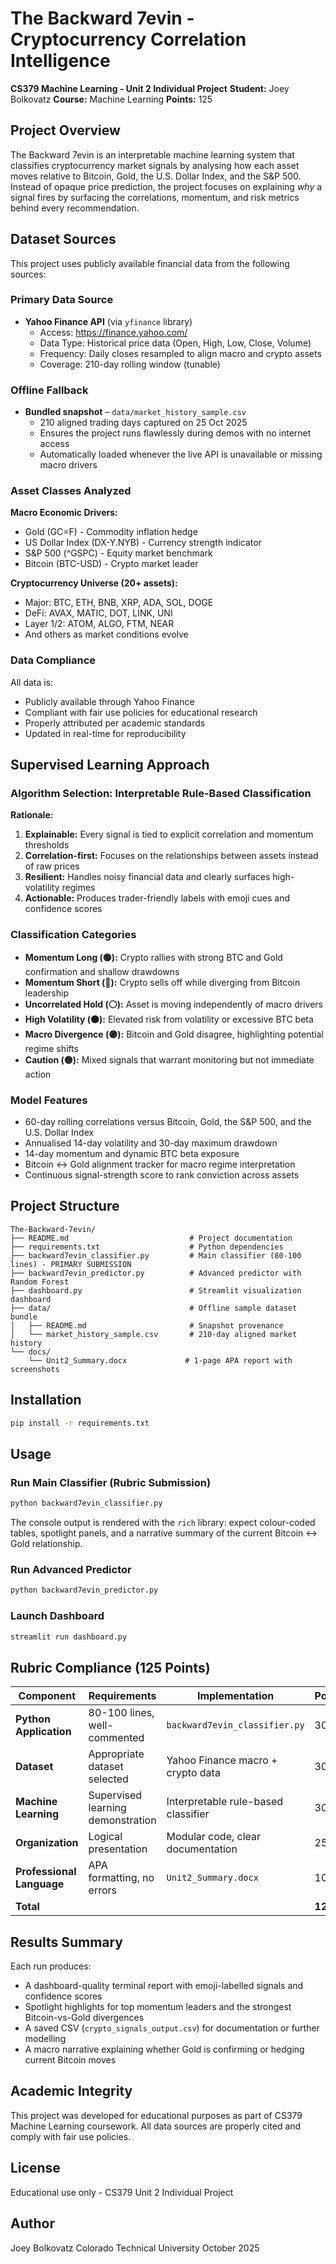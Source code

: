 # The Backward 7evin - Cryptocurrency Correlation Intelligence

**CS379 Machine Learning - Unit 2 Individual Project**
**Student:** Joey Bolkovatz
**Course:** Machine Learning
**Points:** 125

## Project Overview

The Backward 7evin is an interpretable machine learning system that classifies cryptocurrency market signals by analysing how each asset moves relative to Bitcoin, Gold, the U.S. Dollar Index, and the S&P 500. Instead of opaque price prediction, the project focuses on explaining *why* a signal fires by surfacing the correlations, momentum, and risk metrics behind every recommendation.

## Dataset Sources

This project uses publicly available financial data from the following sources:

### Primary Data Source
- **Yahoo Finance API** (via `yfinance` library)
  - Access: https://finance.yahoo.com/
  - Data Type: Historical price data (Open, High, Low, Close, Volume)
  - Frequency: Daily closes resampled to align macro and crypto assets
  - Coverage: 210-day rolling window (tunable)

### Offline Fallback

- **Bundled snapshot** – `data/market_history_sample.csv`
  - 210 aligned trading days captured on 25 Oct 2025
  - Ensures the project runs flawlessly during demos with no internet access
  - Automatically loaded whenever the live API is unavailable or missing macro drivers

### Asset Classes Analyzed

**Macro Economic Drivers:**
- Gold (GC=F) - Commodity inflation hedge
- US Dollar Index (DX-Y.NYB) - Currency strength indicator
- S&P 500 (^GSPC) - Equity market benchmark
- Bitcoin (BTC-USD) - Crypto market leader

**Cryptocurrency Universe (20+ assets):**
- Major: BTC, ETH, BNB, XRP, ADA, SOL, DOGE
- DeFi: AVAX, MATIC, DOT, LINK, UNI
- Layer 1/2: ATOM, ALGO, FTM, NEAR
- And others as market conditions evolve

### Data Compliance

All data is:
- Publicly available through Yahoo Finance
- Compliant with fair use policies for educational research
- Properly attributed per academic standards
- Updated in real-time for reproducibility

## Supervised Learning Approach

### Algorithm Selection: Interpretable Rule-Based Classification

**Rationale:**
1. **Explainable:** Every signal is tied to explicit correlation and momentum thresholds
2. **Correlation-first:** Focuses on the relationships between assets instead of raw prices
3. **Resilient:** Handles noisy financial data and clearly surfaces high-volatility regimes
4. **Actionable:** Produces trader-friendly labels with emoji cues and confidence scores

### Classification Categories
- **Momentum Long (🟢):** Crypto rallies with strong BTC and Gold confirmation and shallow drawdowns
- **Momentum Short (🔴):** Crypto sells off while diverging from Bitcoin leadership
- **Uncorrelated Hold (⚪):** Asset is moving independently of macro drivers
- **High Volatility (🟠):** Elevated risk from volatility or excessive BTC beta
- **Macro Divergence (🟣):** Bitcoin and Gold disagree, highlighting potential regime shifts
- **Caution (🟡):** Mixed signals that warrant monitoring but not immediate action

### Model Features
- 60-day rolling correlations versus Bitcoin, Gold, the S&P 500, and the U.S. Dollar Index
- Annualised 14-day volatility and 30-day maximum drawdown
- 14-day momentum and dynamic BTC beta exposure
- Bitcoin ↔ Gold alignment tracker for macro regime interpretation
- Continuous signal-strength score to rank conviction across assets

## Project Structure

```
The-Backward-7evin/
├── README.md                           # Project documentation
├── requirements.txt                    # Python dependencies
├── backward7evin_classifier.py         # Main classifier (80-100 lines) - PRIMARY SUBMISSION
├── backward7evin_predictor.py          # Advanced predictor with Random Forest
├── dashboard.py                        # Streamlit visualization dashboard
├── data/                               # Offline sample dataset bundle
│   ├── README.md                       # Snapshot provenance
│   └── market_history_sample.csv       # 210-day aligned market history
└── docs/
    └── Unit2_Summary.docx             # 1-page APA report with screenshots
```

## Installation

```bash
pip install -r requirements.txt
```

## Usage

### Run Main Classifier (Rubric Submission)
```bash
python backward7evin_classifier.py
```

The console output is rendered with the `rich` library: expect colour-coded tables, spotlight panels, and a narrative summary of the current Bitcoin ↔ Gold relationship.

### Run Advanced Predictor
```bash
python backward7evin_predictor.py
```

### Launch Dashboard
```bash
streamlit run dashboard.py
```

## Rubric Compliance (125 Points)

| Component | Requirements | Implementation | Points |
|-----------|--------------|----------------|--------|
| **Python Application** | 80-100 lines, well-commented | `backward7evin_classifier.py` | 30 |
| **Dataset** | Appropriate dataset selected | Yahoo Finance macro + crypto data | 30 |
| **Machine Learning** | Supervised learning demonstration | Interpretable rule-based classifier | 30 |
| **Organization** | Logical presentation | Modular code, clear documentation | 25 |
| **Professional Language** | APA formatting, no errors | `Unit2_Summary.docx` | 10 |
| **Total** | | | **125** |

## Results Summary

Each run produces:
- A dashboard-quality terminal report with emoji-labelled signals and confidence scores
- Spotlight highlights for top momentum leaders and the strongest Bitcoin-vs-Gold divergences
- A saved CSV (`crypto_signals_output.csv`) for documentation or further modelling
- A macro narrative explaining whether Gold is confirming or hedging current Bitcoin moves

## Academic Integrity

This project was developed for educational purposes as part of CS379 Machine Learning coursework. All data sources are properly cited and comply with fair use policies.

## License

Educational use only - CS379 Unit 2 Individual Project

## Author

Joey Bolkovatz
Colorado Technical University
October 2025
